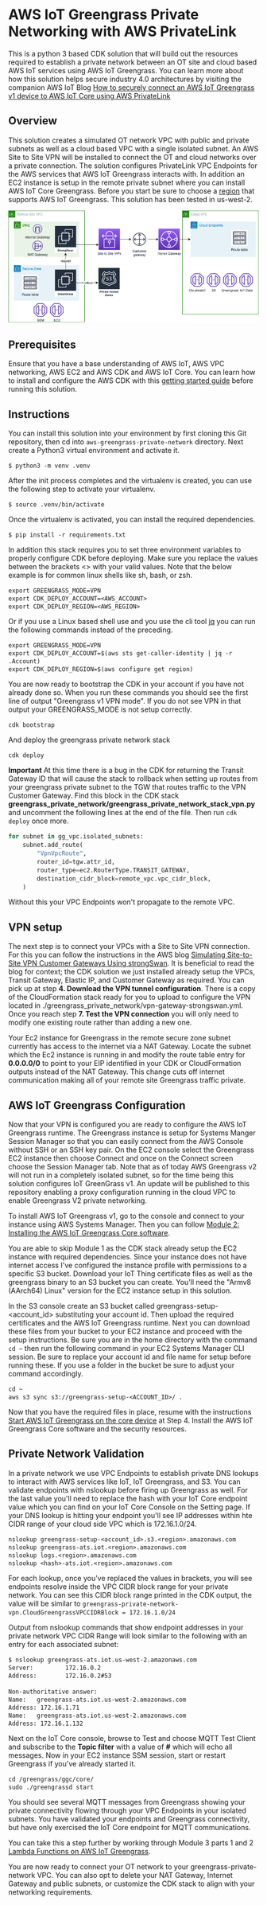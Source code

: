 
# AWS IoT Greengrass Private Networking with AWS PrivateLink

This is a python 3 based CDK solution that will build out the resources required to establish a private network between an OT site and cloud based AWS IoT services using AWS IoT Greengrass. You can learn more about how this solution helps secure industry 4.0 architectures by visiting the companion AWS IoT Blog  [How to securely connect an AWS IoT Greengrass v1 device to AWS IoT Core using AWS PrivateLink](https://aws.amazon.com/blogs/iot/how-to-securely-connect-an-aws-iot-greengrass-v1-device-to-aws-iot-core-using-aws-privatelink/)

## Overview

This solution creates a simulated OT network VPC with  public and private subnets as well as a cloud based VPC with a single isolated subnet. An AWS Site to Site VPN will be installed to connect the OT and cloud networks over a private connection. The solution configures PrivateLink VPC Endpoints for the AWS services that AWS IoT Greengrass interacts with. In addition an EC2 instance is setup in the remote private subnet where you can install AWS IoT Core Greengrass. Before you start be sure to choose a [region](https://docs.aws.amazon.com/general/latest/gr/greengrass.html) that supports AWS IoT Greengrass. This solution has been tested in us-west-2.

![Architecture Diagram](docs/PrivateGreengrassNetworkVPN.png)

## Prerequisites
Ensure that you have a base understanding of AWS IoT, AWS VPC networking, AWS EC2 and AWS CDK and AWS IoT Core. You can learn how to install and configure the AWS CDK with this [getting started guide](https://docs.aws.amazon.com/cdk/v2/guide/getting_started.html) before running this solution. 

## Instructions

You can install this solution into your environment by first cloning this Git repository, then cd into `aws-greengrass-private-network` directory. 
Next create a Python3 virtual environment and activate it. 
 
```
$ python3 -m venv .venv
```

After the init process completes and the virtualenv is created, you can use the following
step to activate your virtualenv.

```
$ source .venv/bin/activate
```

Once the virtualenv is activated, you can install the required dependencies.

```
$ pip install -r requirements.txt
```

In addition this stack requires you to set three environment variables to properly configure CDK before deploying. Make sure you replace the values between the brackets <> with your valid values. Note that the below example is for common linux shells like sh, bash, or zsh.

```
export GREENGRASS_MODE=VPN
export CDK_DEPLOY_ACCOUNT=<AWS_ACCOUNT>
export CDK_DEPLOY_REGION=<AWS_REGION>
```

Or if you use a Linux based shell use and you use the cli tool [jq](https://stedolan.github.io/jq/) you can run the following commands instead of the preceding. 

```
export GREENGRASS_MODE=VPN
export CDK_DEPLOY_ACCOUNT=$(aws sts get-caller-identity | jq -r .Account)
export CDK_DEPLOY_REGION=$(aws configure get region)
```

You are now ready to bootstrap the CDK in your account if you have not already done so. When you run these commands you should see the first line of output "Greengrass v1 VPN mode". If you do not see VPN in that output your GREENGRASS_MODE is not setup correctly. 

```
cdk bootstrap
```

And deploy the greengrass private network stack

``` 
cdk deploy
```

**Important** At this time there is a bug in the CDK for returning the Transit Gateway ID that will cause the stack to rollback when setting up routes from your greengrass private subnet to the TGW that routes traffic to the VPN Customer Gateway. Find this block in the CDK stack **greengrass_private_network/greengrass_private_network_stack_vpn.py** and uncomment the following lines at the end of the file. Then run `cdk deploy` once more. 

```python
for subnet in gg_vpc.isolated_subnets:
    subnet.add_route(
        "VpnVpcRoute",
        router_id=tgw.attr_id,
        router_type=ec2.RouterType.TRANSIT_GATEWAY,
        destination_cidr_block=remote_vpc.vpc_cidr_block,
    )
```

Without this your VPC Endpoints won't propagate to the remote VPC.

## VPN setup

The next step is to connect your VPCs with a Site to Site VPN connection. For this you can follow the instructions in the AWS blog [Simulating Site-to-Site VPN Customer Gateways Using strongSwan](https://aws.amazon.com/blogs/networking-and-content-delivery/simulating-site-to-site-vpn-customer-gateways-strongswan/). It is beneficial to read the blog for context; the CDK solution we just installed already setup the VPCs, Transit Gateway, Elastic IP, and Customer Gateway as required. You can pick up at step **4. Download the VPN tunnel configuration**. There is a copy of the CloudFormation stack ready for you to upload to configure the VPN located in ./greengrass_private_network/vpn-gateway-strongswan.yml. Once you reach step **7. Test the VPN connection** you will only need to modify one existing route rather than adding a new one. 

Your Ec2 instance for Greengrass in the remote secure zone subnet currently has access to the internet via a NAT Gateway. Locate the subnet which the Ec2 instance is running in and modify the route table entry for **0.0.0.0/0** to point to your EIP identified in your CDK or CloudFormation outputs instead of the NAT Gateway. This change cuts off internet communication making all of your remote site Greengrass traffic private. 

## AWS IoT Greengrass Configuration

Now that your VPN is configured you are ready to  configure the AWS IoT Greengrass runtime. The Greengrass instance is setup for Systems Manger Session Manager so that you can easily connect from the AWS Console without SSH or an SSH key pair. On the EC2 console select the Greengrass EC2 instance then choose Connect and once on the Connect screen choose the Session Manager tab. Note that as of today AWS Greengrass v2 will not run in a completely isolated subnet, so for the time being this solution configures IoT GreenGrass v1. An update will be published to this repository enabling a proxy configuration running in the cloud VPC to enable Greengrass V2 private networking.

To install AWS IoT Greengrass v1, go to the console and connect to your instance using AWS Systems Manager. Then you can follow [Module 2: Installing the AWS IoT Greengrass Core software](https://docs.aws.amazon.com/greengrass/v1/developerguide/module2.html). 

You are able to skip Module 1 as the CDK stack already setup the EC2 instance with required dependencies. Since your instance does not have internet access I've configured the instance profile with permissions to a specific S3 bucket. Download your IoT Thing certificate files as well as the greengrass binary to an S3 bucket you can create. You'll need the "Armv8 (AArch64) Linux" version for the EC2 instance setup in this solution. 

In the S3 console create an S3 bucket called greengrass-setup-<account_id> substituting your account id. Then upload the required certificates and the AWS IoT Greengrass runtime. Next you can download these files from your bucket to your EC2 instance and proceed with the setup instructions. Be sure you are in the home directory with the command `cd ~` then run the following command in your EC2 Systems Manager CLI session. Be sure to replace your account id and file name for setup before running these. If you use a folder in the bucket be sure to adjust your command accordingly. 

```
cd ~
aws s3 sync s3://greengrass-setup-<ACCOUNT_ID>/ .
```

Now that you have the required files in place, resume with the instructions [Start AWS IoT Greengrass on the core device](https://docs.aws.amazon.com/greengrass/v1/developerguide/gg-device-start.html) at Step 4. Install the AWS IoT Greengrass Core software and the security resources. 

## Private Network Validation

In a private network we use VPC Endpoints to establish private DNS lookups to interact with AWS services like IoT, IoT Greengrass, and S3. You can validate endpoints with nslookup before firing up Greengrass as well. For the last value you'll need to replace the hash with your IoT Core endpoint value which you can find on your IoT Core Console on the Setting page. If your DNS lookup is hitting your endpoint you'll see IP addresses within hte CIDR range of your cloud side VPC which is 172.16.1.0/24.

```
nslookup greengrass-setup-<account_id>.s3.<region>.amazonaws.com
nslookup greengrass-ats.iot.<region>.amazonaws.com
nslookup logs.<region>.amazonaws.com
nslookup <hash>-ats.iot.<region>.amazonaws.com
```

For each lookup, once you've replaced the values in brackets, you will see endpoints resolve inside the VPC CIDR block range for your private network. You can see this CIDR block range printed in the CDK output, the value will be similar to `greengrass-private-network-vpn.CloudGreengrassVPCCIDRBlock = 172.16.1.0/24`

Output from nslookup commands that show endpoint addresses in your private network VPC CIDR Range will look similar to the following with an entry for each associated subnet:

```
$ nslookup greengrass-ats.iot.us-west-2.amazonaws.com
Server:         172.16.0.2
Address:        172.16.0.2#53

Non-authoritative answer:
Name:   greengrass-ats.iot.us-west-2.amazonaws.com
Address: 172.16.1.71
Name:   greengrass-ats.iot.us-west-2.amazonaws.com
Address: 172.16.1.132
```

Next on the IoT Core console, browse to Test and choose MQTT Test Client and subscribe to the **Topic filter** with a value of **#** which will echo all messages. Now in your EC2 instance SSM session, start or restart Greengrass if you've already started it.

```
cd /greengrass/ggc/core/
sudo ./greengrassd start
```

You should see several MQTT messages from Greengrass showing your private connectivity flowing through your VPC Endpoints in your isolated subnets. You have validated your endpoints and Greengrass connectivity, but have only exercised the IoT Core endpoint for MQTT communications. 

You can take this a step further by working through Module 3 parts 1 and 2 [Lambda Functions on AWS IoT Greengrass](https://docs.aws.amazon.com/greengrass/v1/developerguide/module3-I.html).

You are now ready to connect your OT network to your greengrass-private-network VPC. You can also opt to delete your NAT Gateway, Internet Gateway and public subnets, or customize the CDK stack to align with your networking requirements.


